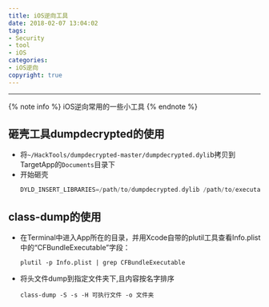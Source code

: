 ```yaml
---
title: iOS逆向工具
date: 2018-02-07 13:04:02
tags:
- Security
- tool
- iOS
categories: 
- iOS逆向
copyright: true
---
```

-----------------------
{% note info %}
iOS逆向常用的一些小工具
{% endnote %}
<!--more-->

## 砸壳工具dumpdecrypted的使用
- 将`~/HackTools/dumpdecrypted-master/dumpdecrypted.dyli`b拷贝到TargetApp的`Documents`目录下
- 开始砸壳
    ```cpp
    DYLD_INSERT_LIBRARIES=/path/to/dumpdecrypted.dylib /path/to/executable
    ```

## class-dump的使用
- 在Terminal中进入App所在的目录，并用Xcode自带的plutil工具查看Info.plist中的“CFBundleExecutable”字段：
    ```
    plutil -p Info.plist | grep CFBundleExecutable
    ```
- 将头文件dump到指定文件夹下,且内容按名字排序
    ```
    class-dump -S -s -H 可执行文件 -o 文件夹
    ```